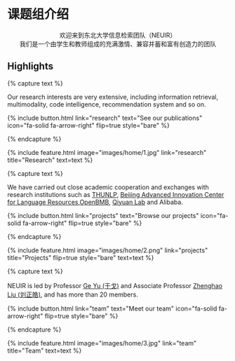 ---
---

# 课题组介绍

<div style="text-align: center">欢迎来到东北大学信息检索团队（NEUIR）</div>

<div style="text-align: center">我们是一个由学生和教师组成的充满激情、兼容并蓄和富有创造力的团队</div>

## Highlights

{% capture text %}

Our research interests are very extensive, including information retrieval, multimodality, code intelligence, recommendation system and so on.

{%
  include button.html
  link="research"
  text="See our publications"
  icon="fa-solid fa-arrow-right"
  flip=true
  style="bare"
%}

{% endcapture %}

{%
  include feature.html
  image="images/home/1.jpg"
  link="research"
  title="Research"
  text=text
%}

{% capture text %}

We have carried out close academic cooperation and exchanges with research institutions such as [THUNLP](https://nlp.csai.tsinghua.edu.cn), [Beijing Advanced Innovation Center for Language Resources](http://yuyanziyuan.blcu.edu.cn/en/),[OpenBMB](https://www.openbmb.cn/home), [Qiyuan Lab](https://qiyuanzp.zhiye.com) and Alibaba.

{%
  include button.html
  link="projects"
  text="Browse our projects"
  icon="fa-solid fa-arrow-right"
  flip=true
  style="bare"
%}

{% endcapture %}

{%
  include feature.html
  image="images/home/2.png"
  link="projects"
  title="Projects"
  flip=true
  style="bare"
  text=text
%}

{% capture text %}

NEUIR is led by Professor [Ge Yu (于戈)](https://scholar.google.com/citations?hl=en&user=HClMOmUAAAAJ) and Associate Professor [Zhenghao Liu (刘正皓)](https://scholar.google.com/citations?user=4vrZRk0AAAAJ&hl=en), and has more than 20 members.

{%
  include button.html
  link="team"
  text="Meet our team"
  icon="fa-solid fa-arrow-right"
  flip=true
  style="bare"
%}

{% endcapture %}

{%
  include feature.html
  image="images/home/3.jpg"
  link="team"
  title="Team"
  text=text
%}
